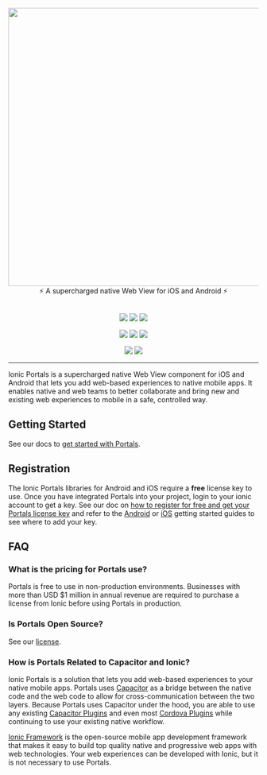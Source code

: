 <br />
<div align="center">
  <img src="https://user-images.githubusercontent.com/5769389/134952353-7d7b4145-3a80-4946-9b08-17b3a22c03a1.png" width="560" />
</div>
<div align="center">
  ⚡️ A supercharged native Web View for iOS and Android ⚡️
</div>
<br />
<p align="center">
  <a href="https://github.com/ionic-team/ionic-portals/actions?query=workflow%3ACI"><img src="https://img.shields.io/github/workflow/status/ionic-team/ionic-portals/CI?style=flat-square" /></a>
  <a href="https://www.npmjs.com/package/@ionic/portals"><img src="https://img.shields.io/npm/dw/@ionic/portals?style=flat-square" /></a>
  <a href="https://www.npmjs.com/package/@ionic/portals"><img src="https://img.shields.io/npm/l/@ionic/portals?style=flat-square" /></a>
</p>
<p align="center">
  <a href="https://www.npmjs.com/package/@ionic/portals"><img src="https://img.shields.io/npm/v/@ionic/portals?style=flat-square" /></a>
  <a href="https://search.maven.org/artifact/io.ionic/portals"><img src="https://img.shields.io/maven-central/v/io.ionic/portals" /></a>
  <img src="https://img.shields.io/cocoapods/v/IonicPortals" />
</p>
<p align="center">
  <a href="https://ionic.io/docs/portals"><img src="https://img.shields.io/static/v1?label=docs&message=ionic.io/portals&color=blue&style=flat-square" /></a>
  <a href="https://twitter.com/ionicframework"><img src="https://img.shields.io/twitter/follow/ionicframework" /></a>
</p>

---

Ionic Portals is a supercharged native Web View component for iOS and Android that lets you add web-based experiences to native mobile apps. It enables native and web teams to better collaborate and bring new and existing web experiences to mobile in a safe, controlled way.

## Getting Started

See our docs to [get started with Portals](https://ionic.io/docs/portals/getting-started/guide).

## Registration

The Ionic Portals libraries for Android and iOS require a **free** license key to use. Once you have integrated Portals into your project, login to your ionic account to get a key. See our doc on [how to register for free and get your Portals license key](https://ionic.io/docs/portals/how-to/get-a-product-key) and refer to the [Android](https://ionic.io/docs/portals/getting-started/android) or [iOS](https://ionic.io/docs/portals/getting-started/iOS) getting started guides to see where to add your key.

## FAQ

### What is the pricing for Portals use?

Portals is free to use in non-production environments. Businesses with more than USD $1 million in annual revenue are required to purchase a license from Ionic before using Portals in production.

### Is Portals Open Source?

See our [license](https://github.com/ionic-team/ionic-portals/blob/main/LICENSE.md).

### How is Portals Related to Capacitor and Ionic?

Ionic Portals is a solution that lets you add web-based experiences to your native mobile apps. Portals uses [Capacitor](https://capacitorjs.com) as a bridge between the native code and the web code to allow for cross-communication between the two layers. Because Portals uses Capacitor under the hood, you are able to use any existing [Capacitor Plugins](https://capacitorjs.com/docs/plugins) and even most [Cordova Plugins](https://capacitorjs.com/docs/plugins/cordova) while continuing to use your existing native workflow.

[Ionic Framework](https://ionicframework.com/) is the open-source mobile app development framework that makes it easy to build top quality native and progressive web apps with web technologies. Your web experiences can be developed with Ionic, but it is not necessary to use Portals.
